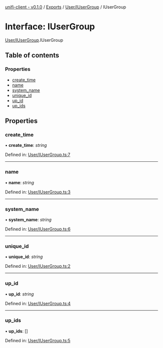 [unifi-client - v0.1.0](../README.md) / [Exports](../modules.md) / [User/IUserGroup](../modules/user_iusergroup.md) / IUserGroup

# Interface: IUserGroup

[User/IUserGroup](../modules/user_iusergroup.md).IUserGroup

## Table of contents

### Properties

- [create\_time](user_iusergroup.iusergroup.md#create_time)
- [name](user_iusergroup.iusergroup.md#name)
- [system\_name](user_iusergroup.iusergroup.md#system_name)
- [unique\_id](user_iusergroup.iusergroup.md#unique_id)
- [up\_id](user_iusergroup.iusergroup.md#up_id)
- [up\_ids](user_iusergroup.iusergroup.md#up_ids)

## Properties

### create\_time

• **create\_time**: *string*

Defined in: [User/IUserGroup.ts:7](https://github.com/thib3113/unifi-client/blob/963dbf0/src/User/IUserGroup.ts#L7)

___

### name

• **name**: *string*

Defined in: [User/IUserGroup.ts:3](https://github.com/thib3113/unifi-client/blob/963dbf0/src/User/IUserGroup.ts#L3)

___

### system\_name

• **system\_name**: *string*

Defined in: [User/IUserGroup.ts:6](https://github.com/thib3113/unifi-client/blob/963dbf0/src/User/IUserGroup.ts#L6)

___

### unique\_id

• **unique\_id**: *string*

Defined in: [User/IUserGroup.ts:2](https://github.com/thib3113/unifi-client/blob/963dbf0/src/User/IUserGroup.ts#L2)

___

### up\_id

• **up\_id**: *string*

Defined in: [User/IUserGroup.ts:4](https://github.com/thib3113/unifi-client/blob/963dbf0/src/User/IUserGroup.ts#L4)

___

### up\_ids

• **up\_ids**: []

Defined in: [User/IUserGroup.ts:5](https://github.com/thib3113/unifi-client/blob/963dbf0/src/User/IUserGroup.ts#L5)
